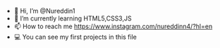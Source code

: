 - 👋 Hi, I’m @Nureddin1
- 🌱 I’m currently learning HTML5,CSS3,JS
- 📫 How to reach me https://www.instagram.com/nureddinn4/?hl=en
- 💻 You can see my first projects in this file

<!---
Nureddin1/Nureddin1 is a ✨ special ✨ repository because its `README.md` (this file) appears on your GitHub profile.
You can click the Preview link to take a look at your changes.
--->
